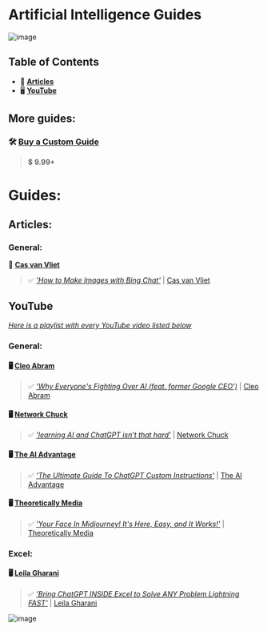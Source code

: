 # Artificial Intelligence Guides

![image](https://github.com/cas-van-vliet/cas-van-vliet/assets/146363448/12512d42-e0e2-452a-9d4b-ce683b1cc906)

## Table of Contents

- 📄 **[Articles](#articles)**
- 🖥️ **[YouTube](#youtube)**

## More guides:

### 🛠️ [**Buy a Custom Guide**](mailto:workcommunication@duck.com)
> 💲 **9.99+**

# Guides:

## Articles:

### General:

📄 [**Cas van Vliet**](https://casvanvliet.substack.com)

> ✅ _['How to Make Images with Bing Chat'](https://casvanvliet.substack.com/how-to-make-images-with-bing-chat)_ | [Cas van Vliet](https://casvanvliet.substack.com)

## YouTube

_[Here is a playlist with every YouTube video listed below](https://www.youtube.com/watch?v=JJCq21Dc-Us&list=PL6_lAa0Kukq7Ysu2pxgItijm8fQjxqqoX&pp=gAQBiAQB)_

### General:

#### 🖥️ [Cleo Abram](https://www.youtube.com/@CleoAbram)

> ✅ _['Why Everyone's Fighting Over AI (feat. former Google CEO')](https://www.youtube.com/watch?v=MWHN6ojlVXI)_ | [Cleo Abram](https://www.youtube.com/@CleoAbram)

#### 🖥️ [**Network Chuck**](https://www.youtube.com/@NetworkChuck)

> ✅ _['learning AI and ChatGPT isn’t that hard'](https://www.youtube.com/watch?v=JJCq21Dc-Us)_ | [Network Chuck](https://www.youtube.com/@NetworkCHuck)

#### 🖥️ [**The AI Advantage**](https://www.youtube.com/@aiadvantage)

> ✅ _['The Ultimate Guide To ChatGPT Custom Instructions'](https://www.youtube.com/watch?v=o4N1v0DnZdE&pp=ygUMYWkgYWR2YW50YWdl)_ | [The AI Advantage](https://www.youtube.com/@aiadvantage)

#### 🖥️ [**Theoretically Media**](https://www.youtube.com/@TheoreticallyMedia)

> ✅ _['Your Face In Midjourney! It's Here, Easy, and It Works!'](https://www.youtube.com/watch?v=PPQl6qEr5Es)_ | [Theoretically Media](https://www.youtube.com/@theoreticallymedia)

### Excel:

#### 🖥️ [**Leila Gharani**](https://www.youtube.com/@LeilaGharani)

> ✅ _['Bring ChatGPT INSIDE Excel to Solve ANY Problem Lightning FAST'](https://www.youtube.com/watch?v=kQPUWryXwag&pp=ygUbbGVpbGEgZ2hhcmFuaSBjaGF0Z3B0IGV4Y2Vs)_ | [Leila Gharani](https://www.youtube.com/@LeilaGharani)

![image](https://github.com/cas-van-vliet/chatgpt-prompts/assets/146363448/19f7dc8e-23c1-4160-b6d8-304ab0aaaa5f)
